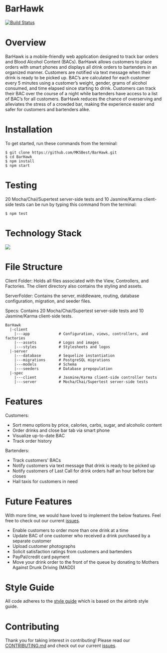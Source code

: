 BarHawk
==========
[![Build Status](https://travis-ci.org/MKSBest/BarHawk.svg?branch=master)](https://travis-ci.org/MKSBest/BarHawk)

Overview 
======
BarHawk is a mobile-friendly web application designed to track bar orders and Blood Alcohol Content (BACs). BarHawk allows customers to place orders with smart phones and displays all drink orders to bartenders in an organized manner. Customers are notified via text message when their drink is ready to be picked up. BAC’s are calculated for each customer every 5 minutes using a customer’s weight, gender, grams of alcohol consumed, and time elapsed since starting to drink. Customers can track their BAC over the course of a night while bartenders have access to a list of BAC’s for all customers. BarHawk reduces the chance of overserving and alleviates the stress of a crowded bar, making the experience easier and safer for customers and bartenders alike.

Installation
=============
To get started, run these commands from the terminal:
```
$ git clone https://github.com/MKSBest/BarHawk.git
$ cd BarHawk
$ npm install
$ npm start
```

Testing
=============
20 Mocha/Chai/Supertest server-side tests and 10 Jasmine/Karma client-side tests can be run by typing this command from the terminal:
```
$ npm test
```

Technology Stack
==========
![](http://res.cloudinary.com/hidgkk5lm/image/upload/v1459015575/Screen_Shot_2016-03-26_at_11.04.04_AM_mcttdi.png)

File Structure
==========

Client Folder: Holds all files associated with the View, Controllers, and Factories. The client directory also contains the styling and assets.

ServerFolder: Contains the server, middleware, routing, database configuration, migration, and seeder files.

Specs: Contains 20 Mocha/Chai/Supertest server-side tests and 10 Jasmine/Karma client-side tests.

```
BarHawk
  |-client
    |---app             # Configuration, views, controllers, and factories
    |---assets          # Logos and images
    |---styles          # Stylesheets and logos
  |-server           
    |---database        # Sequelize instantiation
    |---migrations      # PostgreSQL migrations
    |---models          # Schema
    |---seeders         # Database prepopulation
  |-spec              
    |---client          # Jasmine/Karma client-side controller tests
    |---server          # Mocha/Chai/Supertest server-side tests

```

# Features
Customers:

- Sort menu options by price, calories, carbs, sugar, and alcoholic content
- Order drinks and close bar tab via smart phone
- Visualize up-to-date BAC
- Track order history

Bartenders:

- Track customers' BACs
- Notify customers via text message that drink is ready to be picked up
- Notify customers of Last Call for drink orders half an hour before bar closes
- Hail taxis for customers in need

# Future Features
With more time, we would have loved to implement the below features. Feel free to check out our current [issues](https://github.com/MKSBest/BarHawk/issues).

- Enable customers to order more than one drink at a time 
- Update BAC of one customer who received a drink purchased by a separate customer
- Upload customer photographs
- Solicit satisfaction ratings from customers and bartenders
- PayPal/credit card payment
- Move your drink order to the front of the queue by donating to Mothers Against Drunk Driving (MADD)

# Style Guide
All code adheres to the [style guide](https://github.com/MKSBest/BarHawk/blob/master/STYLE-GUIDE.md) which is based on the airbnb style guide.

Contributing
=========
Thank you for taking interest in contributing! Please read our [CONTRIBUTING.md](https://github.com/MKSBest/BarHawk/blob/master/CONTRIBUTING.md) and check out our current [issues](https://github.com/MKSBest/BarHawk/issues).
